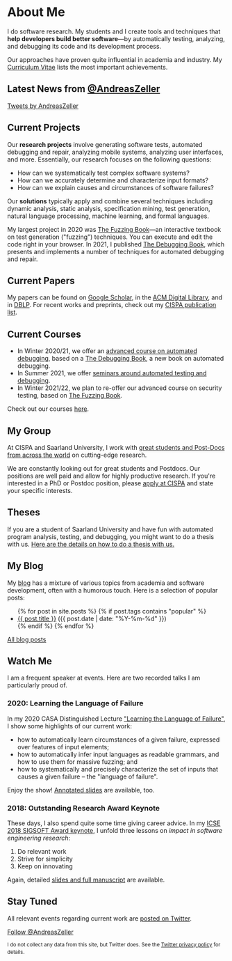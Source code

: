 # About Me

I do software research.  My students and I create tools and techniques that **help developers build better software**&mdash;by automatically testing, analyzing, and debugging its code and its development process.

Our approaches have proven quite influential in academia and industry.  My [Curriculum Vitae](assets/ZellerCV.pdf) lists the most important achievements.


## Latest News from [@AndreasZeller](https://twitter.com/AndreasZeller)

<a class="twitter-timeline" data-lang="en" data-height="300" data-width="350" data-chrome="noheader nofooter noborders transparent"
href="https://twitter.com/AndreasZeller" data-dnt="true">Tweets by AndreasZeller</a> <script async src="https://platform.twitter.com/widgets.js" charset="utf-8"></script> 


## Current Projects

Our **research projects** involve generating software tests, automated debugging and repair, analyzing mobile systems, analyzing user interfaces, and more. Essentially, our research focuses on the following questions:

* How can we systematically test complex software systems?
* How can we accurately determine and characterize input formats?
* How can we explain causes and circumstances of software failures?

Our **solutions** typically apply and combine several techniques including dynamic analysis, static analysis, specification mining, test generation, natural language processing, machine learning, and formal languages.

My largest project in 2020 was [The Fuzzing Book](https://www.fuzzingbook.org/)&mdash;an interactive textbook on test generation ("fuzzing") techniques.  You can execute and edit the code right in your browser. In 2021, I published [The Debugging Book](https://www.debuggingbook.org/), which presents and implements a number of  techniques for automated debugging and repair.


## Current Papers

My papers can be found on [Google Scholar](https://scholar.google.com/citations?user=-Qytr_YAAAAJ&hl=en&oi=ao), in the [ACM Digital Library](https://dl.acm.org/profile/81100307506), and in [DBLP](https://dblp.uni-trier.de/pers/z/Zeller:Andreas.html). For recent works and preprints, check out my [CISPA publication list](https://cispa.de/people/zeller/).


## Current Courses

* In Winter 2020/21, we offer an [advanced course on automated debugging](https://cms.cispa.saarland/debug/), based on a [The Debugging Book](https://www.debuggingbook.org/), a new book on automated debugging.
* In Summer 2021, we offer [seminars around automated testing and debugging](https://cms.cispa.saarland/).
* In Winter 2021/22, we plan to re-offer our advanced course on security testing, based on [The Fuzzing Book](https://www.fuzzingbook.org/).

Check out our courses [here](https://cms.cispa.saarland/).


## My Group

At CISPA and Saarland University, I work with [great students and Post-Docs from across the world](Group.html) on cutting-edge research.

We are constantly looking out for great students and Postdocs.  Our positions are well paid and allow for highly productive research.  If you're interested in a PhD or Postdoc position, please [apply at CISPA](https://www.cispa.de/) and state your specific interests.


## Theses

If you are a student of Saarland University and have fun with automated program analysis, testing, and debugging, you might want to do a thesis with us.  [Here are the details on how to do a thesis with us.](Theses.html)


## My Blog

My [blog](Blog.html) has a mixture of various topics from academia and software development, often with a humorous touch.  Here is a selection of popular posts:

<ul>
  {% for post in site.posts %}
  {% if post.tags contains "popular" %}
    <li>
      <a href="{{ post.url }}">{{ post.title }}</a>
      (<span class="date">{{ post.date | date: "%Y-%m-%d" }}</span>)
    </li>
  {% endif %}
  {% endfor %}
</ul>

[All blog posts](Blog.html)


## Watch Me

I am a frequent speaker at events. Here are two recorded talks I am particularly proud of.

### 2020: Learning the Language of Failure

In my 2020 CASA Distinguished Lecture ["Learning the Language of Failure"](https://www.youtube.com/watch?v=3ZW1DI2PxvI), I show some highlights of our current work:

* how to automatically learn circumstances of a given failure, expressed over features of input elements;
* how to automatically infer input languages as readable grammars, and how to use them for massive fuzzing; and
* how to systematically and precisely characterize the set of inputs that causes a given failure – the "language of failure".

Enjoy the show! [Annotated slides](assets/CASA-2020-Learning-the-Language-of-Failure.pdf) are available, too.

### 2018: Outstanding Research Award Keynote

These days, I also spend quite some time giving career advice. In my [ICSE 2018 SIGSOFT Award keynote](https://www.youtube.com/watch?v=U5jLjcxnwfU), I
unfold three lessons on _impact in software engineering research_:

1. Do relevant work
2. Strive for simplicity
3. Keep on innovating

Again, detailed [slides and full manuscript](assets/ICSE-2018-Keynote-Zeller.pdf) are available.


## Stay Tuned

All relevant events regarding current work are [posted on Twitter](https://twitter.com/AndreasZeller).

<a href="https://twitter.com/AndreasZeller?ref_src=twsrc%5Etfw" class="twitter-follow-button">Follow @AndreasZeller</a><script async src="https://platform.twitter.com/widgets.js" charset="utf-8"></script>

<small>I do not collect any data from this site, but Twitter does. See the <a href="https://twitter.com/en/privacy">Twitter privacy policy</a>
for details</small>.